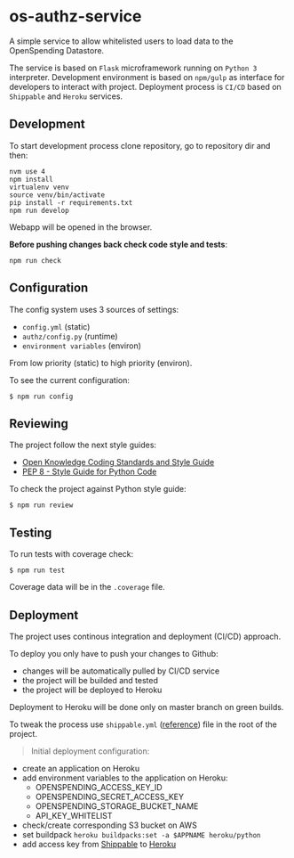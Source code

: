 # os-authz-service

A simple service to allow whitelisted users to load data to the OpenSpending Datastore.

The service is based on `Flask` microframework running on `Python 3` interpreter.
Development environment is based on `npm/gulp` as interface for developers to interact with project.
Deployment process is `CI/CD` based on `Shippable` and `Heroku` services.

## Development

To start development process clone repository,
go to repository dir and then:
```
nvm use 4
npm install
virtualenv venv
source venv/bin/activate
pip install -r requirements.txt
npm run develop
```
Webapp will be opened in the browser.

**Before pushing changes back check code style and tests**:

```
npm run check
```

## Configuration

The config system uses 3 sources of settings:
- `config.yml` (static)
- `authz/config.py` (runtime)
- `environment variables` (environ)

From low priority (static) to high priority (environ).

To see the current configuration:
```
$ npm run config
```

## Reviewing

The project follow the next style guides:
- [Open Knowledge Coding Standards and Style Guide](https://github.com/okfn/coding-standards)
- [PEP 8 - Style Guide for Python Code](https://www.python.org/dev/peps/pep-0008/)

To check the project against Python style guide:
```
$ npm run review
```
## Testing

To run tests with coverage check:
```
$ npm run test
```
Coverage data will be in the `.coverage` file.

## Deployment

The project uses continous integration and deployment (CI/CD) approach.

To deploy you only have to push your changes to Github:
- changes will be automatically pulled by CI/CD service
- the project will be builded and tested
- the project will be deployed to Heroku

Deployment to Heroku will be done only on master branch on green builds.

To tweak the process use `shippable.yml` ([reference](http://docs.shippable.com/yml_reference/))
file in the root of the project.

> Initial deployment configuration:
  - create an application on Heroku
  - add environment variables to the application on Heroku:
    - OPENSPENDING_ACCESS_KEY_ID
    - OPENSPENDING_SECRET_ACCESS_KEY
    - OPENSPENDING_STORAGE_BUCKET_NAME
    - API_KEY_WHITELIST
  - check/create corresponding S3 bucket on AWS
  - set buildpack `heroku buildpacks:set -a $APPNAME heroku/python`
  - add access key from [Shippable](https://app.shippable.com/subscriptions/54340a9a7a7fb11eaa649fb3/subscriptionsSettings) to [Heroku](https://dashboard.heroku.com/account)
